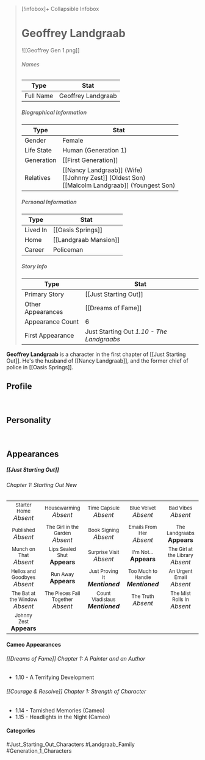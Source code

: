 > [!infobox]+ Collapsible Infobox
> # Geoffrey Landgraab
> ![[Geoffrey Gen 1.png]] 
> ###### Names 
> | Type | Stat | 
> | ---- | ---- | 
> | Full Name | Geoffrey Landgraab | 
>
> ##### Biographical Information
> | Type | Stat | 
> | ---- | ---- | 
> | Gender | Female | 
> | Life State | Human (Generation 1) |
> | Generation | [[First Generation]] |
> | Relatives | [[Nancy Landgraab]] (Wife)<br>[[Johnny Zest]] (Oldest Son)<br>[[Malcolm Landgraab]] (Youngest Son)
> 
> ##### Personal Information
> | Type | Stat | 
> | ---- | ---- | 
> | Lived In |[[Oasis Springs]]| 
> | Home |[[Landgraab Mansion]]| 
> | Career | Policeman | 
> 
> ##### Story Info
> | Type | Stat | 
> | ---- | ---- | 
> | Primary Story | [[Just Starting Out]] | 
> | Other Appearances | [[Dreams of Fame]] | 
> | Appearance Count | 6 | 
> | First Appearance | Just Starting Out *1.10 - The Landgraabs*

**Geoffrey Landgraab** is a character in the first chapter of [[Just Starting Out]]. He's the husband of [[Nancy Landgraab]], and the former chief of police in [[Oasis Springs]].

## Profile

<br style="clear:both; margin: 0; padding: 0" />

## Personality

<br style="clear:both; margin: 0; padding: 0" />

## Appearances
##### [[Just Starting Out]]
###### Chapter 1: Starting Out New
|                                                                       |                                                                         |                                                                     |                                                                        |                                                                          |
| --------------------------------------------------------------------- | ----------------------------------------------------------------------- | ------------------------------------------------------------------- | ---------------------------------------------------------------------- | ------------------------------------------------------------------------ |
| <center><font size=2>Starter Home<br><font size=3>*Absent* | <center><font size=2>Housewarming<br><font size=3>*Absent* | <center><font size=2>Time Capsule<br><font size=3>*Absent* | <center><font size=2>Blue Velvet<br><font size=3>*Absent*| <center><font size=2>Bad Vibes<br><font size=3>*Absent*|
| <center><font size=2>Published<br><font size=3>*Absent* | <center><font size=2>The Girl in the Garden<br><font size=3>*Absent*| <center><font size=2>Book Signing<br><font size=3>*Absent* | <center><font size=2>Emails From Her<br><font size=3>*Absent*| <center><font size=2>The Landgraabs<br><font size=3>**Appears** |
| <center><font size=2>Munch on That<br><font size=3>*Absent* | <center><font size=2>Lips Sealed Shut<br><font size=3>**Appears** | <center><font size=2>Surprise Visit<br><font size=3>*Absent* | <center><font size=2>I'm Not...<br><font size=3>**Appears** | <center><font size=2>The Girl at the Library<br><font size=3>*Absent* |
| <center><font size=2>Hellos and Goodbyes<br><font size=3>*Absent* | <center><font size=2>Run Away<br><font size=3>**Appears** | <center><font size=2>Just Proving It<br><font size=3>***Mentioned***  | <center><font size=2>Too Much to Handle<br><font size=3>***Mentioned***  | <center><font size=2>An Urgent Email<br><font size=3>*Absent* |
| <center><font size=2>The Bat at the Window<br><font size=3>*Absent* | <center><font size=2>The Pieces Fall Together<br><font size=3>*Absent* | <center><font size=2>Count Vladislaus<br><font size=3>***Mentioned***  | <center><font size=2>The Truth<br><font size=3>*Absent* | <center><font size=2>The Mist Rolls In<br><font size=3>*Absent* |
| <center><font size=2>Johnny Zest<br><font size=3>**Appears** |

#### Cameo Appearances
###### [[Dreams of Fame]] Chapter 1: A Painter and an Author
- 1.10 - A Terrifying Development

###### [[Courage & Resolve]] Chapter 1: Strength of Character
- 1.14 - Tarnished Memories (Cameo)
- 1.15 - Headlights in the Night (Cameo)

#### Categories
#Just_Starting_Out_Characters #Landgraab_Family #Generation_1_Characters